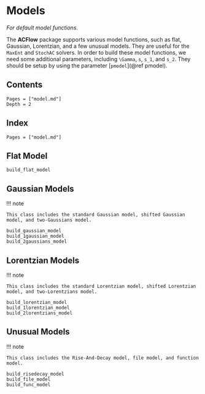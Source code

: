 # Models

*For default model functions.*

The **ACFlow** package supports various model functions, such as flat, Gaussian, Lorentzian, and a few unusual models. They are useful for the `MaxEnt` and `StochAC` solvers. In order to build these model functions, we need some additional parameters, including ``\Gamma``, ``s``, ``s_1``, and ``s_2``. They should be setup by using the parameter [`pmodel`](@ref pmodel).

## Contents

```@contents
Pages = ["model.md"]
Depth = 2
```

## Index

```@index
Pages = ["model.md"]
```

## Flat Model

```@docs
build_flat_model
```

## Gaussian Models

!!! note

    This class includes the standard Gaussian model, shifted Gaussian model, and two-Gaussians model.

```@docs
build_gaussian_model
build_1gaussian_model
build_2gaussians_model
```

## Lorentzian Models

!!! note

    This class includes the standard Lorentzian model, shifted Lorentzian model, and two-Lorentzians model.

```@docs
build_lorentzian_model
build_1lorentzian_model
build_2lorentzians_model
```

## Unusual Models

!!! note

    This class includes the Rise-And-Decay model, file model, and function model.

```@docs
build_risedecay_model
build_file_model
build_func_model
```
